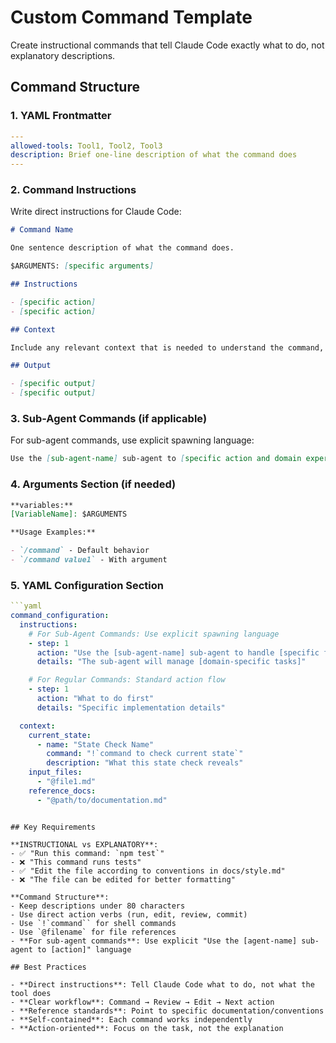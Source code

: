 # Custom Command Template

Create instructional commands that tell Claude Code exactly what to do, not explanatory descriptions.

## Command Structure

### 1. YAML Frontmatter

```yaml
---
allowed-tools: Tool1, Tool2, Tool3
description: Brief one-line description of what the command does
---
```

### 2. Command Instructions

Write direct instructions for Claude Code:

````markdown
# Command Name

One sentence description of what the command does.

$ARGUMENTS: [specific arguments]

## Instructions

- [specific action]
- [specific action]

## Context

Include any relevant context that is needed to understand the command, such as bash commands, or file references in the @ai-docs/ directory or the codebase. IMPORTANT: Should not exceed 3 files. 

## Output

- [specific output]
- [specific output]

````

### 3. Sub-Agent Commands (if applicable)

For sub-agent commands, use explicit spawning language:

```markdown
Use the [sub-agent-name] sub-agent to [specific action and domain expertise].
````

### 4. Arguments Section (if needed)

```markdown
**variables:**
[VariableName]: $ARGUMENTS

**Usage Examples:**

- `/command` - Default behavior
- `/command value1` - With argument
```

### 5. YAML Configuration Section

````yaml
```yaml
command_configuration:
  instructions:
    # For Sub-Agent Commands: Use explicit spawning language
    - step: 1
      action: "Use the [sub-agent-name] sub-agent to handle [specific functionality]"
      details: "The sub-agent will manage [domain-specific tasks]"

    # For Regular Commands: Standard action flow
    - step: 1
      action: "What to do first"
      details: "Specific implementation details"

  context:
    current_state:
      - name: "State Check Name"
        command: "!`command to check current state`"
        description: "What this state check reveals"
    input_files:
      - "@file1.md"
    reference_docs:
      - "@path/to/documentation.md"
````

```

## Key Requirements

**INSTRUCTIONAL vs EXPLANATORY**:
- ✅ "Run this command: `npm test`"
- ❌ "This command runs tests"
- ✅ "Edit the file according to conventions in docs/style.md"
- ❌ "The file can be edited for better formatting"

**Command Structure**:
- Keep descriptions under 80 characters
- Use direct action verbs (run, edit, review, commit)
- Use `!`command`` for shell commands
- Use `@filename` for file references
- **For sub-agent commands**: Use explicit "Use the [agent-name] sub-agent to [action]" language

## Best Practices

- **Direct instructions**: Tell Claude Code what to do, not what the tool does
- **Clear workflow**: Command → Review → Edit → Next action
- **Reference standards**: Point to specific documentation/conventions
- **Self-contained**: Each command works independently
- **Action-oriented**: Focus on the task, not the explanation
```
